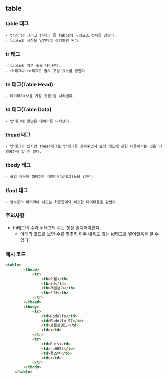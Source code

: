 ## table

### table 태그

    - tr과 td 그리고 th태그 등 table의 구성요소 전체를 감싼다.
    - table의 시작을 알린다고 생각하면 된다.

### tr 태그

    - table의 가로 줄을 나타낸다.
    - th태그나 td태그로 줄의 구성 요소를 정한다.

### th 태그(Table Head)

    - 데이터의(보통 가장 윗줄)을 나타낸다.

### td 태그(Table Data)

    - th태그에 알맞은 데이터를 나타낸다.

### thead 태그

    - th태그가 있지만 thead태그로 tr태그를 감싸주면서 표의 헤드에 관한 내용이라는 것을 더 명확하게 할 수 있다. 

### tbody 태그

    - 표의 제목에 해당하는 데이터(td태그)들을 감싼다.

### tfoot 태그
    
    - 영수증의 마지막에 나오는 최종합계와 비슷한 데이터들을 감싼다. 

### 주의사항

- th태그의 수와 td태그의 수는 항상 일치해야한다.
    - 아래의 코드를 보면 수를 맞추려 아무 내용도 없는 td태그를 넣어줬음을 알 수 있다.


### 예시 코드

```html
<table>
        <thead>
            <tr>
                <th>이름</th>
                <th>id</th>
                <th>개발분야</th>
                <th>기타</th>
            </tr>
        </thead>
        <tbody>
            <tr>
                <td>Rodolfo</td>
                <td>Rodolfo-97</td>
                <td>프론트엔드</td>
                <td></td>
            </tr>
            <tr>
                <td>Ruis</td>
                <td>ru9095</td>
                <td>풀스택</td>
                <td></td>
            </tr>
        </tbody>
    </table>
```
